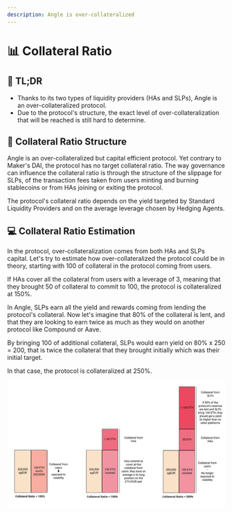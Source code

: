 ```yaml
---
description: Angle is over-collateralized
---
```


# 📊 Collateral Ratio

## 🔎 TL;DR

* Thanks to its two types of liquidity providers \(HAs and SLPs\), Angle is an over-collateralized protocol. 
* Due to the protocol's structure, the exact level of over-collateralization that will be reached is still hard to determine.

## 📐 Collateral Ratio Structure

Angle is an over-collateralized but capital efficient protocol. Yet contrary to Maker's DAI, the protocol has no target collateral ratio. The way governance can influence the collateral ratio is through the structure of the slippage for SLPs, of the transaction fees taken from users minting and burning stablecoins or from HAs joining or exiting the protocol.

The protocol's collateral ratio depends on the yield targeted by Standard Liquidity Providers and on the average leverage chosen by Hedging Agents.

## 💻 Collateral Ratio Estimation

In the protocol, over-collateralization comes from both HAs and SLPs capital. Let's try to estimate how over-collateralized the protocol could be in theory, starting with 100 of collateral in the protocol coming from users.

If HAs cover all the collateral from users with a leverage of 3, meaning that they brought 50 of collateral to commit to 100, the protocol is collateralized at 150%.

In Angle, SLPs earn all the yield and rewards coming from lending the protocol's collateral. Now let's imagine that 80% of the collateral is lent, and that they are looking to earn twice as much as they would on another protocol like Compound or Aave.

By bringing 100 of additional collateral, SLPs would earn yield on 80% x 250 = 200, that is twice the collateral that they brought initially which was their initial target.

In that case, the protocol is collateralized at 250%.

![Collateral Ratio Estimation ](../.gitbook/assets/collatratio.jpg)

